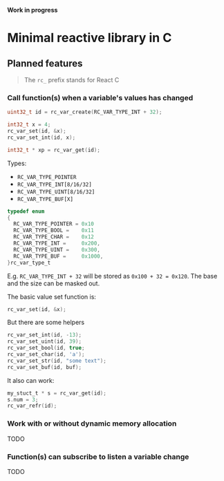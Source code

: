 **Work in progress**

# Minimal reactive library in C

## Planned features

> The `rc_` prefix stands for React C

### Call function(s) when a variable's values has changed

```c
uint32_t id = rc_var_create(RC_VAR_TYPE_INT + 32);

int32_t x = 4;
rc_var_set(id, &x);
rc_var_set_int(id, x);

int32_t * xp = rc_var_get(id);
```

Types:
- `RC_VAR_TYPE_POINTER`
- `RC_VAR_TYPE_INT[8/16/32]`
- `RC_VAR_TYPE_UINT[8/16/32]` 
- `RC_VAR_TYPE_BUF[X]`

```c
typedef enum
{
  RC_VAR_TYPE_POINTER = 0x10
  RC_VAR_TYPE_BOOL =    0x11
  RC_VAR_TYPE_CHAR =    0x12
  RC_VAR_TYPE_INT =     0x200,
  RC_VAR_TYPE_UINT =    0x300,
  RC_VAR_TYPE_BUF =     0x1000,
}rc_var_type_t
```

E.g. `RC_VAR_TYPE_INT + 32` will be stored as `0x100 + 32 = 0x120`. The base and the size can be masked out.


The basic value set function is:
```c
rc_var_set(id, &x);
```

But there are some helpers
```c
rc_var_set_int(id, -13);
rc_var_set_uint(id, 39);
rc_var_set_bool(id, true;
rc_var_set_char(id, 'a');
rc_var_set_str(id, "some text");
rc_var_set_buf(id, buf);
```

It also can work:
```c
my_stuct_t * s = rc_var_get(id);
s.num = 3;
rc_var_refr(id);
```

### Work with or without dynamic memory allocation

TODO

### Function(s) can subscribe to listen a variable change

TODO
